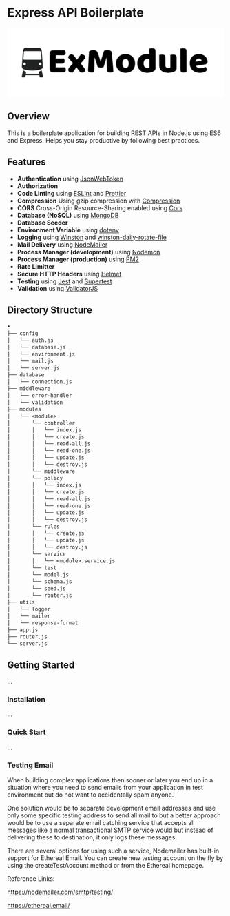 # Express API Boilerplate

![Logo](/src/assets/logo.png)

## Overview

This is a boilerplate application for building REST APIs in Node.js using ES6 and Express. Helps you stay productive by following best practices.

## Features
- **Authentication** using [JsonWebToken](https://www.npmjs.com/package/jsonwebtoken)
- **Authorization**
- **Code Linting** using [ESLint](http://eslint.org) and [Prettier](https://prettier.io/)
- **Compression** Using gzip compression with [Compression](https://github.com/expressjs/compression)
- **CORS** Cross-Origin Resource-Sharing enabled using [Cors](https://github.com/expressjs/cors)
- **Database (NoSQL)** using  [MongoDB](https://www.mongodb.com/)
- **Database Seeder**
- **Environment Variable** using [dotenv](https://www.npmjs.com/package/dotenv)
- **Logging** using [Winston](https://github.com/winstonjs/winston) and [winston-daily-rotate-file
](https://www.npmjs.com/package/winston-daily-rotate-file)
- **Mail Delivery** using [NodeMailer](...)
- **Process Manager (development)** using [Nodemon](https://github.com/remy/nodemon)
- **Process Manager (production)** using [PM2](https://pm2.keymetrics.io/)
- **Rate Limitter**
- **Secure HTTP Headers** using [Helmet](https://github.com/helmetjs/helmet)
- **Testing** using [Jest](https://jestjs.io/) and [Supertest](https://www.npmjs.com/package/supertest) 
- **Validation** using [ValidatorJS](https://github.com/mikeerickson/validatorjs)

## Directory Structure
```
•
├── config
│   └── auth.js
│   └── database.js
│   └── environment.js
│   └── mail.js
│   └── server.js
├── database
│   └── connection.js
├── middleware
│   └── error-handler
│   └── validation
├── modules
│   └── <module>
│       └── controller
│       │   └── index.js
│       │   └── create.js
│       │   └── read-all.js
│       │   └── read-one.js
│       │   └── update.js
│       │   └── destroy.js
│       └── middleware
│       └── policy
│       │   └── index.js
│       │   └── create.js
│       │   └── read-all.js
│       │   └── read-one.js
│       │   └── update.js
│       │   └── destroy.js
│       └── rules
│       │   └── create.js
│       │   └── update.js
│       │   └── destroy.js
│       └── service
│       │   └── <module>.service.js
│       └── test
│       └── model.js
│       └── schema.js
│       └── seed.js
│       └── router.js
├── utils
│   └── logger
│   └── mailer
│   └── response-format
├── app.js
├── router.js
└── server.js
```

## Getting Started
...
### Installation
...
### Quick Start
...
### Testing Email
When building complex applications then sooner or later you end up in a situation where you need to send emails from your application in test environment but do not want to accidentally spam anyone.

One solution would be to separate development email addresses and use only some specific testing address to send all mail to but a better approach would be to use a separate email catching service that accepts all messages like a normal transactional SMTP service would but instead of delivering these to destination, it only logs these messages.

There are several options for using such a service, Nodemailer has built-in support for Ethereal Email. You can create new testing account on the fly by using the createTestAccount method or from the Ethereal homepage.

Reference Links: 

https://nodemailer.com/smtp/testing/

https://ethereal.email/